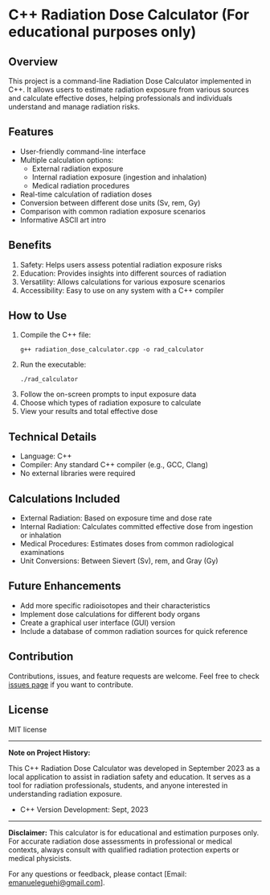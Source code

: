 # C++ Radiation Dose Calculator (For educational purposes only)

## Overview

This project is a command-line Radiation Dose Calculator implemented in C++. It allows users to estimate radiation exposure from various sources and calculate effective doses, helping professionals and individuals understand and manage radiation risks.

## Features

- User-friendly command-line interface
- Multiple calculation options:
  - External radiation exposure
  - Internal radiation exposure (ingestion and inhalation)
  - Medical radiation procedures
- Real-time calculation of radiation doses
- Conversion between different dose units (Sv, rem, Gy)
- Comparison with common radiation exposure scenarios
- Informative ASCII art intro

## Benefits

1. Safety: Helps users assess potential radiation exposure risks
2. Education: Provides insights into different sources of radiation
3. Versatility: Allows calculations for various exposure scenarios
4. Accessibility: Easy to use on any system with a C++ compiler

## How to Use

1. Compile the C++ file:
   ```
   g++ radiation_dose_calculator.cpp -o rad_calculator
   ```
2. Run the executable:
   ```
   ./rad_calculator
   ```
3. Follow the on-screen prompts to input exposure data
4. Choose which types of radiation exposure to calculate
5. View your results and total effective dose

## Technical Details

- Language: C++
- Compiler: Any standard C++ compiler (e.g., GCC, Clang)
- No external libraries were required

## Calculations Included

- External Radiation: Based on exposure time and dose rate
- Internal Radiation: Calculates committed effective dose from ingestion or inhalation
- Medical Procedures: Estimates doses from common radiological examinations
- Unit Conversions: Between Sievert (Sv), rem, and Gray (Gy)

## Future Enhancements

- Add more specific radioisotopes and their characteristics
- Implement dose calculations for different body organs
- Create a graphical user interface (GUI) version
- Include a database of common radiation sources for quick reference

## Contribution

Contributions, issues, and feature requests are welcome. Feel free to check [issues page](https://github.com/Merveille94/Radiation-Dose_Calculator.git) if you want to contribute.

## License

MIT license

---

**Note on Project History:**

This C++ Radiation Dose Calculator was developed in September 2023 as a local application to assist in radiation safety and education. It serves as a tool for radiation professionals, students, and anyone interested in understanding radiation exposure.

- C++ Version Development: Sept, 2023

---

**Disclaimer:** This calculator is for educational and estimation purposes only. For accurate radiation dose assessments in professional or medical contexts, always consult with qualified radiation protection experts or medical physicists.

For any questions or feedback, please contact [Email: emanueleguehi@gmail.com].
